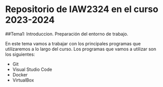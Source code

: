 # Repositorio de IAW2324 en el curso 2023-2024
##Tema1: Introduccion. Preparación del entorno de trabajo.


En este tema vamos a trabajar con los principales programas
que utilizaremos a lo largo del curso.
Los programas que vamos a utilizar son los siguientes:
- Git
- Visual Studio Code
- Docker
- VirtualBox 